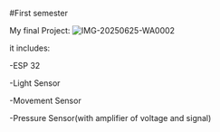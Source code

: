 #First semester 


My final Project:
![IMG-20250625-WA0002](https://github.com/user-attachments/assets/8fd4375c-e8b8-43b2-8d51-9edc0f2a72b9)



it includes:

-ESP 32

-Light Sensor

-Movement Sensor

-Pressure Sensor(with amplifier of voltage and signal)

